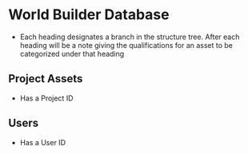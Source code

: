 # World Builder Database

- Each heading designates a branch in the structure tree. After each heading will be a note giving the qualifications for an asset to be categorized under that heading

## Project Assets

- Has a Project ID

## Users

- Has a User ID